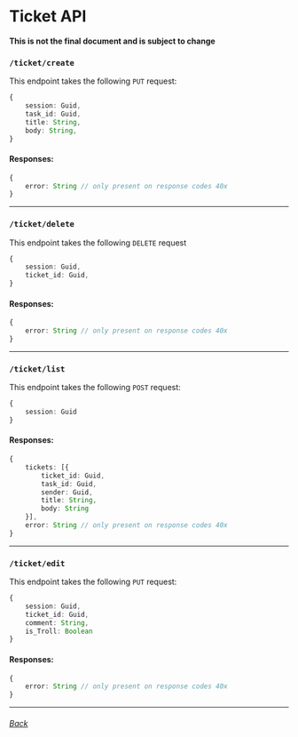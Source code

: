 # Ticket API

**This is not the final document and is subject to change**

### `/ticket/create`
This endpoint takes the following  `PUT` request:
```ts
{
    session: Guid,
    task_id: Guid,
    title: String,
    body: String,
}
```

#### Responses:

```ts
{
    error: String // only present on response codes 40x
}
```

---
### `/ticket/delete`
This endpoint takes the following `DELETE` request

```ts
{
    session: Guid,
    ticket_id: Guid,
}
```

#### Responses:

```ts
{
    error: String // only present on response codes 40x
}
```

---
### `/ticket/list`

This endpoint takes the following  `POST` request:

```ts
{
    session: Guid
}
```
#### Responses:

```ts
{
    tickets: [{
        ticket_id: Guid,
        task_id: Guid,
        sender: Guid,
        title: String,
        body: String
    }],
    error: String // only present on response codes 40x
}
```

---

### `/ticket/edit`

This endpoint takes the following `PUT` request:

```ts
{
    session: Guid,
    ticket_id: Guid,
    comment: String,
    is_Troll: Boolean
}
```

#### Responses:

```ts
{
    error: String // only present on response codes 40x
}
```


___
###### [Back](README.md)
